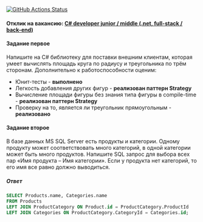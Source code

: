 
[![GitHub Actions Status](https://github.com/MrLait/ShapeAreaCalculator/actions/workflows/CiDotNetApp.yml/badge.svg)](https://github.com/MrLait/ShapeAreaCalculator/actions/workflows/CiDotNetApp.yml)

#### Отклик на вакансию: [C# developer junior / middle (.net, full-stack / back-end)](https://hh.ru/vacancy/76709182?hhtmFrom=favorite_vacancy_list)
#### Задание первое
Напишите на C# библиотеку для поставки внешним клиентам, которая умеет вычислять площадь круга по радиусу и треугольника по трём сторонам. Дополнительно к работоспособности оценим:
- Юнит-тесты - **выполнено**
- Легкость добавления других фигур - **реализован паттерн Strategy**
- Вычисление площади фигуры без знания типа фигуры в compile-time - **реализован паттерн Strategy**
- Проверку на то, является ли треугольник прямоугольным - **реализовано**

#### Задание второе
В базе данных MS SQL Server есть продукты и категории. Одному продукту может соответствовать много категорий, в одной категории может быть много продуктов. Напишите SQL запрос для выбора всех пар «Имя продукта – Имя категории». Если у продукта нет категорий, то его имя все равно должно выводиться.

##### Ответ
```sql
SELECT Products.name, Categories.name
FROM Products
LEFT JOIN ProductCategory ON Product.id = ProductCategory.ProductId
LEFT JOIN Categories ON ProductCategory.CategoryId = Categories.id;
```
